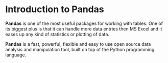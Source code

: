 # Introduction to Pandas

**Pandas** is one of the most useful packages for working with tables. One of its biggest plus is that it can handle more data entries then MS Excel and it eases up any kind of statistics or plotting of data.

**Pandas** is a fast, powerful, flexible and easy to use open source data analysis and manipulation tool, built on top of the Python programming language.